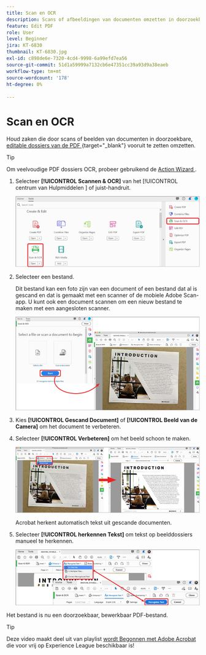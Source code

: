 ```yaml
---
title: Scan en OCR
description: Scans of afbeeldingen van documenten omzetten in doorzoekbare, bewerkbare PDF-bestanden en de kwaliteit van het resulterende bestand aanpassen
feature: Edit PDF
role: User
level: Beginner
jira: KT-6830
thumbnail: KT-6830.jpg
exl-id: c898de6e-7320-4cd4-9998-6a99efd7ea56
source-git-commit: 51d1a59999a7132cb6e47351cc39a93d9a38eaeb
workflow-type: tm+mt
source-wordcount: '178'
ht-degree: 0%

---
```


# Scan en OCR

Houd zaken die door scans of beelden van documenten in doorzoekbare, [ editable dossiers van de PDF ](https://www.adobe.com/nl/acrobat/online/pdf-editor.html){target="_blank"}  vooruit te zetten omzetten.

>[!TIP]
>
>Om veelvoudige PDF dossiers OCR, probeer gebruikend de [ Action Wizard ](../advanced-tasks/action.md).

1. Selecteer **[!UICONTROL Scannen &amp; OCR]** van het [!UICONTROL &#x200B; centrum van Hulpmiddelen &#x200B;] of juist-handruit.

   ![ Stap 1 van het Aftasten ](../assets/Scan_1.png)

1. Selecteer een bestand.

   Dit bestand kan een foto zijn van een document of een bestand dat al is gescand en dat is gemaakt met een scanner of de mobiele Adobe Scan-app. U kunt ook een document scannen om een nieuw bestand te maken met een aangesloten scanner.

   ![ Stap 2 van het Aftasten ](../assets/Scan_2.png)

1. Kies **[!UICONTROL Gescand Document]** of **[!UICONTROL Beeld van de Camera]** om het document te verbeteren.

1. Selecteer **[!UICONTROL Verbeteren]** om het beeld schoon te maken.

   ![ Stap 3 van het Aftasten ](../assets/Scan_3.png)

   Acrobat herkent automatisch tekst uit gescande documenten.

1. Selecteer **[!UICONTROL herkennen Tekst]** om tekst op beelddossiers manueel te herkennen.

   ![ Stap 4 van het Aftasten ](../assets/Scan_4.png)

Het bestand is nu een doorzoekbaar, bewerkbaar PDF-bestand.

>[!TIP]
>
>Deze video maakt deel uit van playlist [ wordt Begonnen met Adobe Acrobat ](https://experienceleague.adobe.com/en/playlists/acrobat-get-started-business-users) die voor vrij op Experience League beschikbaar is!
